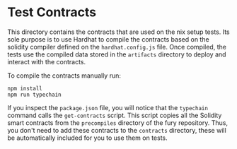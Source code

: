 # Test Contracts

This directory contains the contracts that are used on the nix setup tests.
Its sole purpose is to use Hardhat to compile the contracts based on
the solidity compiler defined on the `hardhat.config.js` file.
Once compiled, the tests use the compiled data stored in the `artifacts`
directory to deploy and interact with the contracts.

To compile the contracts manually run:

```shell
npm install
npm run typechain
```

If you inspect the `package.json` file, you will notice that
the `typechain` command calls the `get-contracts` script.
This script copies all the Solidity smart contracts from the `precompiles`
directory of the fury repository.
Thus, you don't need to add these contracts to the `contracts` directory,
these will be automatically included for you to use them on tests.
